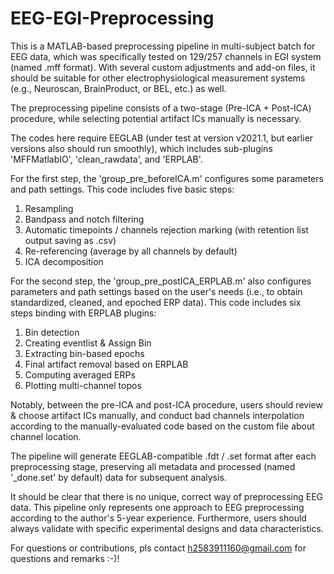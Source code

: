 # EEG-EGI-Preprocessing
This is a MATLAB-based preprocessing pipeline in multi-subject batch for EEG data, which was specifically tested on 129/257 channels in EGI system (named .mff format). With several custom adjustments and add-on files, it should be suitable for other electrophysiological measurement systems (e.g., Neuroscan, BrainProduct, or BEL, etc.) as well.

The preprocessing pipeline consists of a two-stage (Pre-ICA + Post-ICA) procedure, while selecting potential artifact ICs manually is necessary.

The codes here require EEGLAB (under test at version v2021.1, but earlier versions also should run smoothly), which includes sub-plugins 'MFFMatlabIO', 'clean_rawdata', and 'ERPLAB'.

For the first step, the 'group_pre_beforeICA.m' configures some parameters and path settings. This code includes five basic steps:

1) Resampling
2) Bandpass and notch filtering
3) Automatic timepoints / channels rejection marking (with retention list output saving as .csv)
4) Re-referencing (average by all channels by default)
5) ICA decomposition

For the second step, the 'group_pre_postICA_ERPLAB.m' also configures parameters and path settings based on the user's needs (i.e., to obtain standardized, cleaned, and epoched ERP data). This code includes six steps binding with ERPLAB plugins:

1) Bin detection
2) Creating eventlist & Assign Bin
3) Extracting bin-based epochs
4) Final artifact removal based on ERPLAB
5) Computing averaged ERPs
6) Plotting multi-channel topos
   
Notably, between the pre-ICA and post-ICA procedure, users should review & choose artifact ICs manually, and conduct bad channels interpolation according to the manually-evaluated code based on the custom file about channel location.

The pipeline will generate EEGLAB-compatible .fdt / .set format after each preprocessing stage, preserving all metadata and processed (named '_done.set' by default) data for subsequent analysis.

It should be clear that there is no unique, correct way of preprocessing EEG data. This pipeline only represents one approach to EEG preprocessing according to the author's 5-year experience. Furthermore, users should always validate with specific experimental designs and data characteristics.

For questions or contributions, pls contact h2583911160@gmail.com for questions and remarks :-)!
